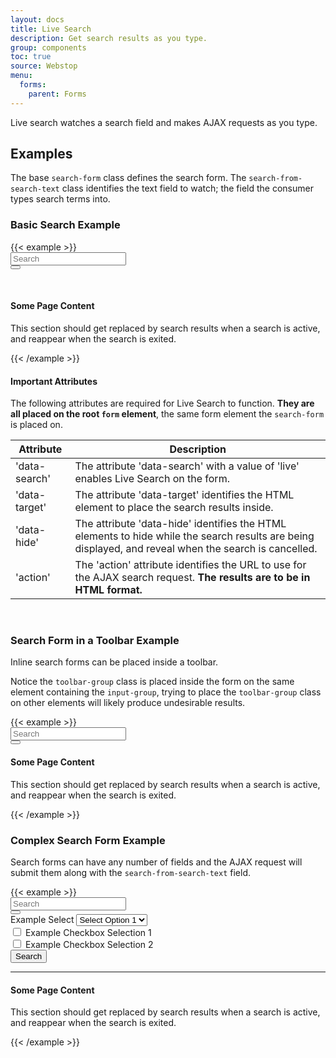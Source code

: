 ```yaml
---
layout: docs
title: Live Search
description: Get search results as you type.
group: components
toc: true
source: Webstop
menu:
  forms:
    parent: Forms
---
```


  

Live search watches a search field and makes AJAX requests as you type.

## Examples

The base `search-form` class defines the search form. The `search-from-search-text` class identifies the 
text field to watch; the field the consumer types search terms into.

### Basic Search Example

<div class="toolbar-detached">
{{< example >}}
<form class="search-form" action="/ajax/search_results/" method="post" data-search="live" data-target="#search-results" data-hide=".search-hidden">
  <div class="input-group">
    <input class="search-from-search-text form-control" type="text" name="search" placeholder="Search" aria-label="Enter text to search for.">
    <a href="#" class="search-form-clear icon-cancel-circle-solid" aria-label="Clear Search"></a>
    <div class="input-group-append">
      <button class="search-from-submit btn btn-primary" type="submit" aria-label="Submit Search">
        <i class="fas fa-search"></i>
      </button>
    </div>
  </div>
</form>

<br>
<section id="search-results"></section>
<section class="search-hidden">
  <h4>Some Page Content</h4>
  <p>This section should get replaced by search results when a search is active, and reappear when the search is exited.</p>
</section>

{{< /example >}}
</div>

#### Important Attributes

The following attributes are required for Live Search to function. **They are all placed on the root `form` element**, 
the same form element the `search-form` is placed on.

| Attribute | Description |
| --- | ----------- |
| 'data-search'  | The attribute 'data-search' with a value of 'live' enables Live Search on the form. |
| 'data-target' | The attribute 'data-target' identifies the HTML element to place the search results inside. |
| 'data-hide' | The attribute 'data-hide' identifies the HTML elements to hide while the search results are being displayed, and reveal when the search is cancelled. |
| 'action' | The 'action' attribute identifies the URL to use for the AJAX search request. **The results are to be in HTML format.** |


<br>

### Search Form in a Toolbar Example

Inline search forms can be placed inside a toolbar. 

Notice the `toolbar-group` class is placed inside the form on the same element containing the `input-group`, trying to 
place the `toolbar-group` class on other elements will likely produce undesirable results.

<div class="toolbar-detached">
{{< example >}}
<nav class="toolbar">
  <form class="search-form" action="/ajax/search_results" method="post" data-search="live" data-target="#search-results-toolbar" data-hide=".search-hidden-toolbar">
    <div class="toolbar-group input-group">
      <input class="search-from-search-text form-control" type="text" name="search" placeholder="Search" aria-label="Enter text to search for.">
      <a href="#" class="search-form-clear icon-cancel-circle-solid" aria-label="Clear Search"></a>
      <div class="input-group-append">
        <button class="search-from-submit btn btn-primary" type="submit" aria-label="Submit Search">
          <i class="fas fa-search"></i>
        </button>
      </div>
    </div>
  </form>
</nav>

<section id="search-results-toolbar"></section>
<section class="search-hidden-toolbar">
  <h4>Some Page Content</h4>
  <p>This section should get replaced by search results when a search is active, and reappear when the search is exited.</p>
</section>
{{< /example >}}
</div> 


### Complex Search Form Example

Search forms can have any number of fields and the AJAX request will submit them along with the 
`search-from-search-text` field.

<div class="toolbar-detached">
{{< example >}}
<form class="search-form" action="/ajax/search_results" method="post" data-search="live" data-target="#search-results-complex" data-hide=".search-hidden-complex">
  <div class="form-group">
    <div class="input-group">
      <input class="search-from-search-text form-control" type="text" name="search" placeholder="Search" aria-label="Enter text to search for.">
      <a href="#" class="search-form-clear icon-cancel-circle-solid" aria-label="Clear Search"></a>
      <div class="input-group-append">
        <button class="search-from-submit btn btn-primary" type="submit" aria-label="Submit Search">
         <i class="fas fa-search"></i>
        </button>
      </div>
    </div>
  </div>

  <input type="hidden" name="date" value="2018-12-25">

  <div class="form-group">
    <label for="select-1">Example Select</label>
    <select class="form-control" name="select-1" id="select-1">
      <option>Select Option 1</option>
      <option>Select Option 2</option>
      <option>Select Option 3</option>
      <option>Select Option 4</option>
      <option>Select Option 5</option>
    </select>
  </div>

  <div class="form-check">
    <input class="form-check-input" type="checkbox" value="Checkbox Selection 1" name="checkbox-1" id="checkbox-1">
    <label class="form-check-label" for="checkbox-1">
      Example Checkbox Selection 1
    </label>
  </div>
  <div class="form-check">
    <input class="form-check-input" type="checkbox" value="Checkbox Selection 2" name="checkbox-2" id="checkbox-2">
    <label class="form-check-label" for="checkbox-2">
      Example Checkbox Selection 2
    </label>
  </div>
  <button class="btn btn-primary mt-2">Search</button>
</form>

<hr>
<section id="search-results-complex"></section>
<section class="search-hidden-complex">
  <h4>Some Page Content</h4>
  <p>This section should get replaced by search results when a search is active, and reappear when the search is exited.</p>
</section>
{{< /example >}}
</div>


